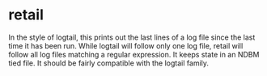 retail
======

In the style of logtail, this prints out the last lines of a log file since
the last time it has been run.  While logtail will follow only one log file,
retail will follow all log files matching a regular expression.  It keeps
state in an NDBM tied file.  It should be fairly compatible with the logtail
family.

